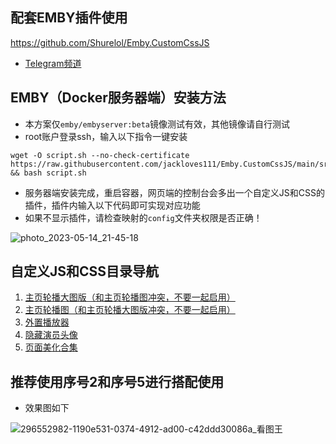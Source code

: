 ## 配套EMBY插件使用
https://github.com/Shurelol/Emby.CustomCssJS

- [Telegram频道](https://t.me/embycustomcssjs)

## EMBY（Docker服务器端）安装方法
- 本方案仅`emby/embyserver:beta`镜像测试有效，其他镜像请自行测试
- root账户登录ssh，输入以下指令一键安装
```
wget -O script.sh --no-check-certificate https://raw.githubusercontent.com/jackloves111/Emby.CustomCssJS/main/src/script.sh && bash script.sh
```

- 服务器端安装完成，重启容器，网页端的控制台会多出一个自定义JS和CSS的插件，插件内输入以下代码即可实现对应功能
- 如果不显示插件，请检查映射的`config`文件夹权限是否正确！

![photo_2023-05-14_21-45-18](https://github.com/Shurelol/Emby.CustomCssJS/assets/16237201/b3890993-e5e7-497f-915c-8df75c53f64a)

## 自定义JS和CSS目录导航
1. [主页轮播大图版（和主页轮播图冲突，不要一起启用）]([https://github.com/jackloves111/EMBY.JS.CSS/tree/main/%E4%B8%BB%E9%A1%B5%E5%A4%A7%E5%9B%BE](https://github.com/jackloves111/EMBY.JS.CSS/tree/main/%E4%B8%BB%E9%A1%B5%E8%BD%AE%E6%92%AD%E5%A4%A7%E5%9B%BE%E7%89%88))
2. [主页轮播图（和主页轮播大图版冲突，不要一起启用）](https://github.com/jackloves111/EMBY.JS.CSS/tree/main/%E4%B8%BB%E9%A1%B5%E8%BD%AE%E6%92%AD%E5%9B%BE)
3. [外置播放器](https://github.com/jackloves111/EMBY.JS.CSS/tree/main/%E5%A4%96%E7%BD%AE%E6%92%AD%E6%94%BE%E5%99%A8)
4. [隐藏演员头像](https://github.com/jackloves111/EMBY.JS.CSS/tree/main/%E9%9A%90%E8%97%8F%E6%97%A0%E5%A4%B4%E5%83%8F%E6%BC%94%E5%91%98)
5. [页面美化合集](https://github.com/jackloves111/EMBY.JS.CSS/tree/main/页面美化合集)

## 推荐使用序号2和序号5进行搭配使用
- 效果图如下

![296552982-1190e531-0374-4912-ad00-c42ddd30086a_看图王](https://github.com/jackloves111/EMBY.JS.CSS/assets/89971817/18f8df26-9677-4f11-8120-7584ebe1c9a0)

